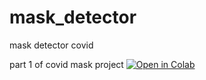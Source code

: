# mask_detector
mask detector covid

part 1 of covid mask project [![Open in Colab](https://colab.research.google.com/assets/colab-badge.svg)](https://colab.research.google.com/github/simonenanni97/mask_detector/main/python/Project_Covid_Mask_Classifier_Part1.ipynb)

